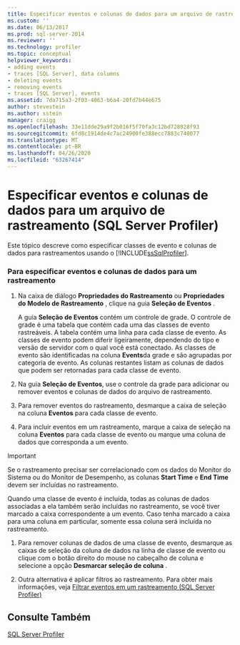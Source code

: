 ```yaml
---
title: Especificar eventos e colunas de dados para um arquivo de rastreamento (SQL Server Profiler) | Microsoft Docs
ms.custom: ''
ms.date: 06/13/2017
ms.prod: sql-server-2014
ms.reviewer: ''
ms.technology: profiler
ms.topic: conceptual
helpviewer_keywords:
- adding events
- traces [SQL Server], data columns
- deleting events
- removing events
- traces [SQL Server], events
ms.assetid: 7da715a3-2f03-4063-b6a4-20fd7b44e675
author: stevestein
ms.author: sstein
manager: craigg
ms.openlocfilehash: 33e11dde29a9f2b016f5f70fa3c12bd728928f93
ms.sourcegitcommit: 6fd8c1914de4c7ac24900fe388ecc7883c740077
ms.translationtype: MT
ms.contentlocale: pt-BR
ms.lasthandoff: 04/26/2020
ms.locfileid: "63267414"
---
```

# <a name="specify-events-and-data-columns-for-a-trace-file-sql-server-profiler"></a>Especificar eventos e colunas de dados para um arquivo de rastreamento (SQL Server Profiler)
  Este tópico descreve como especificar classes de evento e colunas de dados para rastreamentos usando o [!INCLUDE[ssSqlProfiler](../../includes/sssqlprofiler-md.md)].  
  
### <a name="to-specify-events-and-data-columns-for-a-trace"></a>Para especificar eventos e colunas de dados para um rastreamento  
  
1.  Na caixa de diálogo **Propriedades do Rastreamento** ou **Propriedades do Modelo de Rastreamento** , clique na guia **Seleção de Eventos** .  
  
     A guia **Seleção de Eventos** contém um controle de grade. O controle de grade é uma tabela que contém cada uma das classes de evento rastreáveis. A tabela contém uma linha para cada classe de evento. As classes de evento podem diferir ligeiramente, dependendo do tipo e versão de servidor com o qual você está conectado. As classes de evento são identificadas na coluna **Events**da grade e são agrupadas por categoria de evento. As colunas restantes listam as colunas de dados que podem ser retornadas para cada classe de evento.  
  
2.  Na guia **Seleção de Eventos**, use o controle da grade para adicionar ou remover eventos e colunas de dados do arquivo de rastreamento.  
  
3.  Para remover eventos do rastreamento, desmarque a caixa de seleção na coluna **Eventos** para cada classe de evento.  
  
4.  Para incluir eventos em um rastreamento, marque a caixa de seleção na coluna **Eventos** para cada classe de evento ou marque uma coluna de dados que corresponda a um evento.  
  
> [!IMPORTANT]  
>  Se o rastreamento precisar ser correlacionado com os dados do Monitor do Sistema ou do Monitor de Desempenho, as colunas **Start Time** e **End Time** devem ser incluídas no rastreamento.  
  
 Quando uma classe de evento é incluída, todas as colunas de dados associadas a ela também serão incluídas no rastreamento, se você tiver marcado a caixa correspondente a um evento. Caso tenha marcado a caixa para uma coluna em particular, somente essa coluna será incluída no rastreamento.  
  
1.  Para remover colunas de dados de uma classe de evento, desmarque as caixas de seleção da coluna de dados na linha de classe de evento ou clique com o botão direito do mouse no cabeçalho de coluna e selecione a opção **Desmarcar seleção de coluna** .  
  
2.  Outra alternativa é aplicar filtros ao rastreamento. Para obter mais informações, veja [Filtrar eventos em um rastreamento &#40;SQL Server Profiler&#41;](filter-events-in-a-trace-sql-server-profiler.md)  
  
## <a name="see-also"></a>Consulte Também  
 [SQL Server Profiler](sql-server-profiler.md)  
  
  

